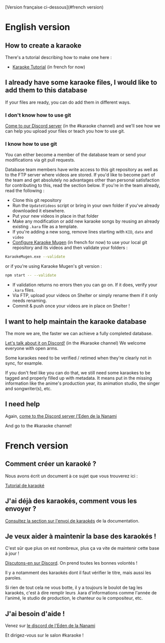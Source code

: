 [Version française ci-dessous](#french version)

# English version

## How to create a karaoke

There's a tutorial describing how to make one here :

* [Karaoke Tutorial](docs/french/tutorial.md) (in french for now)

## I already have some karaoke files, I would like to add them to this database

If your files are ready, you can do add them in different ways.

### I don't know how to use git

[Come to our Discord server](https://discord.gg/a8dMYek) (in the #karaoke channel) and we'll see how we can help you upload your files or teach you how to use git.

### I know how to use git

You can either become a member of the database team or send your modifications via git pull requests.

Database team members have write access to this git repository as well as to the FTP server where videos are stored. If you'd like to become part of the team and get absolutely no advantages other than personal satisfaction for contributing to this, read the section below. If you're in the team already, read the following :

- Clone this git repository
- Run the `UpdateVideos` script or bring in your own folder if you've already downloaded it elsewhere.
- Put your new videos in place in that folder
- Make any modification or add new karaoke songs by reusing an already existing `.kara` file as a template.
- If you're adding a new song, remove lines starting with `KID`, `date` and `video`
- [Configure Karaoke Mugen](http://mugen.karaokes.moe/docs/user-guide/configuration/) (in french for now) to use your local git repository and its videos and then validate your folders :

```sh
KaraokeMugen.exe --validate
```

or if you're using Karaoke Mugen's git version :

```sh
npm start -- --validate
```

- If validation returns no errors then you can go on. If it does, verify your `.kara` files.
- Via FTP, upload your videos on Shelter or simply rename them if it only needs renaming.
- Commit & push once your videos are in place on Shelter !

## I want to help maintain the karaoke database

The more we are, the faster we can achieve a fully completed database.

[Let's talk about it on Discord!](https://discord.gg/a8dMYek) (in the #karaoke channel) We welcome everyone with open arms.

Some karaokes need to be verified / retimed when they're clearly not in sync, for example.

If you don't feel like you can do that, we still need some karaokes to be tagged and properly filled up with metadata. It means put in the missing information like the anime's production year, its animation studio, the singer and songwriter(s), etc.

## I need help

Again, [come to the Discord server l'Eden de la Nanami](https://discord.gg/a8dMYek)

And go to the #karaoke channel!


# French version

## Comment créer un karaoké ? 

Nous avons écrit un document à ce sujet que vous trouverez ici :

[Tutorial de karaoké](docs/french/tutorial.md)

## J'ai déjà des karaokés, comment vous les envoyer ?

[Consultez la section sur l'envoi de karaokés](docs/french/upload.md) de la documentation.

## Je veux aider à maintenir la base des karaokés !

C'est sûr que plus on est nombreux, plus ça va vite de maintenir cette base à jour !

[Discutons-en sur Discord](https://discord.gg/a8dMYek). On prend toutes les bonnes volontés !

Il y a notamment des karaokés dont il faut vérifier le titre, mais aussi les paroles.

Si rien de tout cela ne vous botte, il y a toujours le boulot de tag les karaokés, c'est à dire remplir leurs .kara d'informations comme l'année de l'animé, le studio de production, le chanteur ou le compositeur, etc.

## J'ai besoin d'aide !

Venez sur [le discord de l'Eden de la Nanami](https://discord.gg/a8dMYek)

Et dirigez-vous sur le salon #karaoke !
